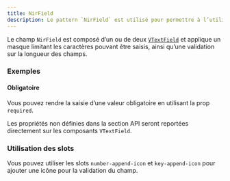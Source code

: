 ```yaml
---
title: NirField
description: Le pattern `NirField` est utilisé pour permettre à l’utilisateur de saisir un numéro de Sécurité sociale (NIR).
---
```


<doc-tabs>

<doc-tab-item label="Utilisation">

Le champ `NirField` est composé d’un ou de deux [`VTextField`](https://vuetifyjs.com/en/components/text-fields/) et applique un masque limitant les caractères pouvant être saisis, ainsi qu’une validation sur la longueur des champs.

<doc-usage name="nir-field"></doc-usage>

### Exemples

#### Obligatoire

Vous pouvez rendre la saisie d’une valeur obligatoire en utilisant la prop `required`.

<doc-example file="nir-field/required"></doc-example>

</doc-tab-item>

<doc-tab-item label="API">

<doc-alert type="info">

Les propriétés non définies dans la section API seront reportées directement sur les composants `VTextField`.

</doc-alert>

<doc-api name="nir-field"></doc-api>
</doc-tab-item>

<doc-tab-item label="Personnalisation">

### Utilisation des slots

Vous pouvez utiliser les slots `number-append-icon` et `key-append-icon` pour ajouter une icône pour la validation du champ.

<doc-example file="nir-field/slots"></doc-example>

</doc-tab-item>

</doc-tabs>

